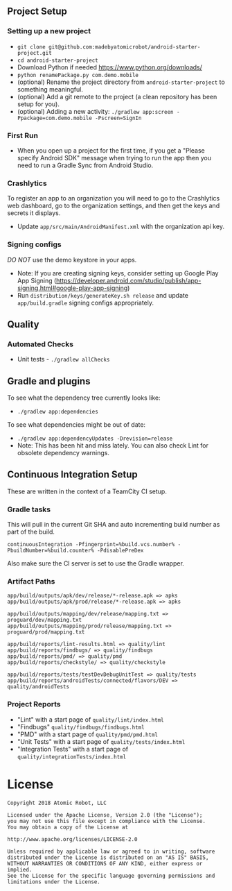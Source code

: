 ## Project Setup

### Setting up a new project
- `git clone git@github.com:madebyatomicrobot/android-starter-project.git`
- `cd android-starter-project`
- Download Python if needed https://www.python.org/downloads/
- `python renamePackage.py com.demo.mobile`
- (optional) Rename the project directory from `android-starter-project` to something meaningful.
- (optional) Add a git remote to the project (a clean repository has been setup for you).
- (optional) Adding a new activity: `./gradlew app:screen -Ppackage=com.demo.mobile -Pscreen=SignIn`

### First Run
- When you open up a project for the first time, if you get a "Please specify Android SDK" message when trying to run the app then you need to run a Gradle Sync from Android Studio.

### Crashlytics
To register an app to an organization you will need to go to the Crashlytics web dashboard, go to
the organization settings, and then get the keys and secrets it displays.
- Update `app/src/main/AndroidManifest.xml` with the organization api key.

### Signing configs
*DO NOT* use the demo keystore in your apps.

- Note: If you are creating signing keys, consider setting up Google Play App Signing (https://developer.android.com/studio/publish/app-signing.html#google-play-app-signing)
- Run `distribution/keys/generateKey.sh release` and update `app/build.gradle` signing configs appropriately.

## Quality

### Automated Checks
- Unit tests - `./gradlew allChecks`

## Gradle and plugins

To see what the dependency tree currently looks like:
- `./gradlew app:dependencies`

To see what dependencies might be out of date:
- `./gradlew app:dependencyUpdates -Drevision=release`
- Note: This has been hit and miss lately. You can also check Lint for obsolete dependency warnings.

## Continuous Integration Setup

These are written in the context of a TeamCity CI setup.

### Gradle tasks
This will pull in the current Git SHA and auto incrementing build number as part of the build.

`continuousIntegration -Pfingerprint=%build.vcs.number% -PbuildNumber=%build.counter% -PdisablePreDex`

Also make sure the CI server is set to use the Gradle wrapper.

### Artifact Paths
```
app/build/outputs/apk/dev/release/*-release.apk => apks
app/build/outputs/apk/prod/release/*-release.apk => apks

app/build/outputs/mapping/dev/release/mapping.txt => proguard/dev/mapping.txt
app/build/outputs/mapping/prod/release/mapping.txt => proguard/prod/mapping.txt

app/build/reports/lint-results.html => quality/lint
app/build/reports/findbugs/ => quality/findbugs
app/build/reports/pmd/ => quality/pmd
app/build/reports/checkstyle/ => quality/checkstyle

app/build/reports/tests/testDevDebugUnitTest => quality/tests
app/build/reports/androidTests/connected/flavors/DEV => quality/androidTests
```

### Project Reports
- "Lint" with a start page of `quality/lint/index.html`
- "Findbugs" `quality/findbugs/findbugs.html`
- "PMD" with a start page of `quality/pmd/pmd.html`
- "Unit Tests" with a start page of `quality/tests/index.html`
- "Integration Tests" with a start page of `quality/integrationTests/index.html`

License
=======

    Copyright 2018 Atomic Robot, LLC

    Licensed under the Apache License, Version 2.0 (the "License");
    you may not use this file except in compliance with the License.
    You may obtain a copy of the License at

    http://www.apache.org/licenses/LICENSE-2.0

    Unless required by applicable law or agreed to in writing, software
    distributed under the License is distributed on an "AS IS" BASIS,
    WITHOUT WARRANTIES OR CONDITIONS OF ANY KIND, either express or implied.
    See the License for the specific language governing permissions and
    limitations under the License.
